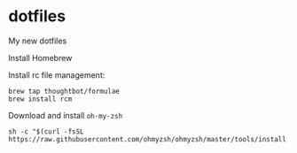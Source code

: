 # dotfiles
My new dotfiles

Install Homebrew

Install rc file management:
```
brew tap thoughtbot/formulae
brew install rcm
```
Download and install `oh-my-zsh`
```
sh -c "$(curl -fsSL https://raw.githubusercontent.com/ohmyzsh/ohmyzsh/master/tools/install.sh)"
```
